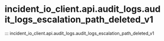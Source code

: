 # incident_io_client.api.audit_logs.audit_logs_escalation_path_deleted_v1

::: incident_io_client.api.audit_logs.audit_logs_escalation_path_deleted_v1
